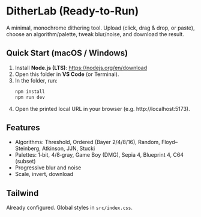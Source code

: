 
# DitherLab (Ready-to-Run)

A minimal, monochrome dithering tool. Upload (click, drag & drop, or paste), choose an algorithm/palette, tweak blur/noise, and download the result.

## Quick Start (macOS / Windows)

1. Install **Node.js (LTS)**: https://nodejs.org/en/download
2. Open this folder in **VS Code** (or Terminal).
3. In the folder, run:
   ```bash
   npm install
   npm run dev
   ```
4. Open the printed local URL in your browser (e.g. http://localhost:5173).

## Features
- Algorithms: Threshold, Ordered (Bayer 2/4/8/16), Random, Floyd–Steinberg, Atkinson, JJN, Stucki
- Palettes: 1‑bit, 4/8‑gray, Game Boy (DMG), Sepia 4, Blueprint 4, C64 (subset)
- Progressive blur and noise
- Scale, invert, download

## Tailwind
Already configured. Global styles in `src/index.css`.
